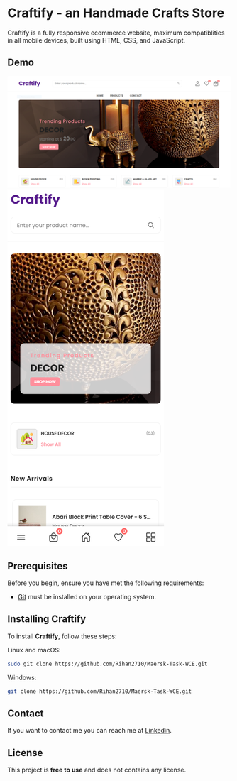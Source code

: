 # Craftify - an Handmade Crafts Store

Craftify is a fully responsive ecommerce website, maximum compatiblities in all mobile devices, built using HTML, CSS, and JavaScript.

## Demo

![Craftify Desktop Demo](./WebDemo.PNG "Desktop Demo")
![Craftify Mobile Demo](./MobDemo.PNG "Mobile Demo")

## Prerequisites

Before you begin, ensure you have met the following requirements:

* [Git](https://git-scm.com/downloads "Download Git") must be installed on your operating system.

## Installing Craftify

To install **Craftify**, follow these steps:

Linux and macOS:

```bash
sudo git clone https://github.com/Rihan2710/Maersk-Task-WCE.git
```

Windows:

```bash
git clone https://github.com/Rihan2710/Maersk-Task-WCE.git
```

## Contact

If you want to contact me you can reach me at [Linkedin](https://www.linkedin.com/in/rihan-nardekar-8535a7258).

## License

This project is **free to use** and does not contains any license.
